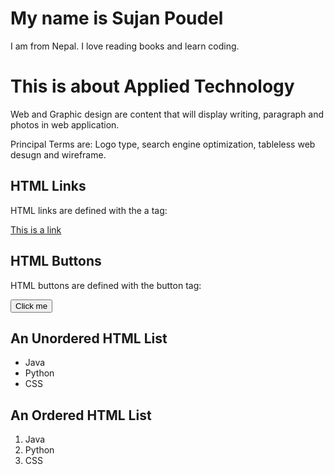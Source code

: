 <!DOCTYPE html>
<html>
<body>

<h1>My name is Sujan Poudel</h1>

<p>I am from Nepal. I love reading books and learn coding.</p>

</body>
</html>
<!DOCTYPE html>
<html>
<body>

<h1>This is about Applied Technology</h1>

</body>
</html>
<!DOCTYPE html>
<html>
<body>

<p>Web and Graphic design are content that will display writing, paragraph and photos in web application.  </p>
<p>Principal Terms are:
Logo type, search engine optimization, tableless web desugn and wireframe.</p>

</body>
</html>
<!DOCTYPE html>
<html>
<body>

<h2>HTML Links</h2>
<p>HTML links are defined with the a tag:</p>

<a href="https://www.https://www.byupathway.org/sign-in">This is a link</a>

</body>
</html>
<!DOCTYPE html>
<html>
<body>

<h2>HTML Buttons</h2>
<p>HTML buttons are defined with the button tag:</p>

<button>Click me</button>

</body>
</html>
<!DOCTYPE html>
<html>
<body>

<h2>An Unordered HTML List</h2>

<ul>
  <li>Java</li>
  <li>Python</li>
  <li>CSS</li>
</ul>

<h2>An Ordered HTML List</h2>

<ol>
  <li>Java</li>
  <li>Python</li>
  <li>CSS</li>
</ol> 

</body>
</html>
